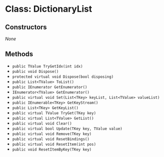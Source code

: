 # Class: DictionaryList

## Constructors
_None_

## Methods
- `public TValue TryGetIdx(int idx)`
- `public void Dispose()`
- `protected virtual void Dispose(bool disposing)`
- `public List<TValue> ToList()`
- `public IEnumerator GetEnumerator()`
- `IEnumerator<TValue> GetEnumerator()`
- `public virtual void Set(List<TKey> keyList, List<TValue> valueList)`
- `public IEnumerable<TKey> GetKeyStream()`
- `public List<TKey> GetKeyList()`
- `public virtual TValue TryGet(TKey key)`
- `public virtual List<TValue> GetList()`
- `public virtual void Clear()`
- `public virtual bool Update(TKey key, TValue value)`
- `public virtual void Remove(TKey key)`
- `public virtual void ResetBindings()`
- `public virtual void ResetItem(int pos)`
- `public void ResetItemByKey(TKey key)`
